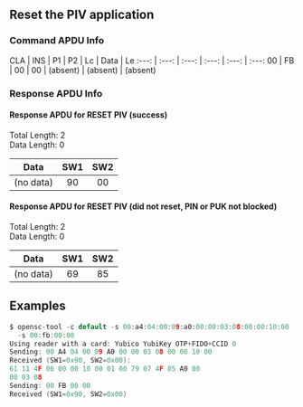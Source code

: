 <!-- Copyright 2021 Yubico AB

Licensed under the Apache License, Version 2.0 (the "License");
you may not use this file except in compliance with the License.
You may obtain a copy of the License at

    http://www.apache.org/licenses/LICENSE-2.0

Unless required by applicable law or agreed to in writing, software
distributed under the License is distributed on an "AS IS" BASIS,
WITHOUT WARRANTIES OR CONDITIONS OF ANY KIND, either express or implied.
See the License for the specific language governing permissions and
limitations under the License. -->

## Reset the PIV application

### Command APDU Info

CLA | INS | P1 | P2 | Lc | Data | Le
:---: | :---: | :---: | :---: | :---: | :---:
00 | FB | 00 | 00 | (absent) | (absent) | (absent)

### Response APDU Info

#### Response APDU for RESET PIV (success)

Total Length: 2\
Data Length: 0

   Data    | SW1 | SW2 
:---------:|:---:|:---:
 (no data) | 90  | 00  

#### Response APDU for RESET PIV (did not reset, PIN or PUK not blocked)

Total Length: 2\
Data Length: 0

   Data    | SW1 | SW2 
:---------:|:---:|:---:
 (no data) | 69  | 85  

## Examples

```C
$ opensc-tool -c default -s 00:a4:04:00:09:a0:00:00:03:08:00:00:10:00
  -s 00:fb:00:00
Using reader with a card: Yubico YubiKey OTP+FIDO+CCID 0
Sending: 00 A4 04 00 09 A0 00 00 03 08 00 00 10 00
Received (SW1=0x90, SW2=0x00):
61 11 4F 06 00 00 10 00 01 00 79 07 4F 05 A0 00
00 03 08
Sending: 00 FB 00 00
Received (SW1=0x90, SW2=0x00)
```
